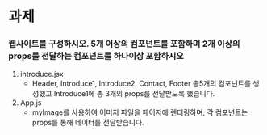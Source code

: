 # 과제

### 웹사이트를 구성하시오. 5개 이상의 컴포넌트를 포함하며 2개 이상의 props를 전달하는 컴포넌트를 하나이상 포함하시오

1. introduce.jsx
   - Header, Introduce1, Introduce2, Contact, Footer 총5개의 컴포넌트를 생성했고 Introduce1에 총 3개의 props를 전달받도록 했습니다.
3. App.js
   - myImage를 사용하여 이미지 파일을 페이지에 렌더링하며, 각 컴포넌트는 props를 통해 데이터를 전달받습니다.
